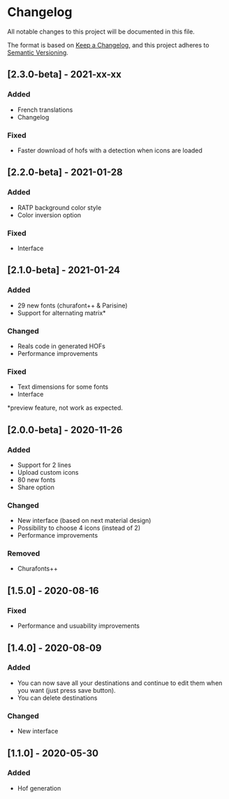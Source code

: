# Changelog
All notable changes to this project will be documented in this file.

The format is based on [Keep a Changelog](https://keepachangelog.com/en/1.0.0/),
and this project adheres to [Semantic Versioning](https://semver.org/spec/v2.0.0.html).

## [2.3.0-beta] - 2021-xx-xx
### Added
- French translations
- Changelog

### Fixed
- Faster download of hofs with a detection when icons are loaded

## [2.2.0-beta] - 2021-01-28
### Added
- RATP background color style
- Color inversion option

### Fixed
- Interface

## [2.1.0-beta] - 2021-01-24
### Added
- 29 new fonts (churafont++ & Parisine)
- Support for alternating matrix*

### Changed
- Reals code in generated HOFs
- Performance improvements

### Fixed
- Text dimensions for some fonts
- Interface

*preview feature, not work as expected.

## [2.0.0-beta] - 2020-11-26
### Added
- Support for 2 lines
- Upload custom icons
- 80 new fonts
- Share option

### Changed
- New interface (based on next material design)
- Possibility to choose 4 icons (instead of 2)
- Performance improvements

### Removed
- Churafonts++

## [1.5.0] - 2020-08-16
### Fixed
- Performance and usuability improvements

## [1.4.0] - 2020-08-09
### Added
- You can now save all your destinations and continue to edit them when you want (just press save button). 
- You can delete destinations

### Changed
- New interface

## [1.1.0] - 2020-05-30
### Added
- Hof generation
